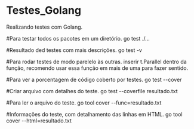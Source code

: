 # Testes_Golang
Realizando testes com Golang.

#Para testar todos os pacotes em um diretório.
  go test ./...

#Resultado ded testes com mais descrições.
  go test -v

#Para rodar testes de modo parelelo às outras.
  inserir t.Parallel dentro da função, recomendo usar essa função em mais de uma para fazer sentido.

#Para ver a porcentagem de código coberto por testes.
  go test --cover
  
#Criar arquivo com detalhes do teste.
  go test --coverfile resultado.txt
  
#Para ler o arquivo do teste.
  go tool cover --func=resultado.txt
  
#Informações do teste, com detalhamento das linhas em HTML.
  go tool cover --html=resultado.txt
  
